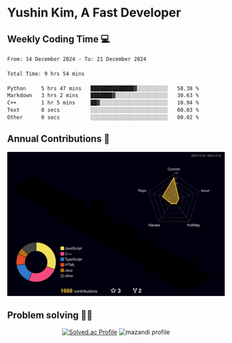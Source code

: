 # Yushin Kim, A Fast Developer

## Weekly Coding Time 💻

<!--START_SECTION:waka-->

```txt
From: 14 December 2024 - To: 21 December 2024

Total Time: 9 hrs 54 mins

Python     5 hrs 47 mins   ██████████████▓░░░░░░░░░░   58.38 %
Markdown   3 hrs 2 mins    ███████▓░░░░░░░░░░░░░░░░░   30.63 %
C++        1 hr 5 mins     ██▓░░░░░░░░░░░░░░░░░░░░░░   10.94 %
Text       0 secs          ░░░░░░░░░░░░░░░░░░░░░░░░░   00.03 %
Other      0 secs          ░░░░░░░░░░░░░░░░░░░░░░░░░   00.02 %
```

<!--END_SECTION:waka-->

## Annual Contributions 🏃

![](./profile-3d-contrib/profile-night-rainbow.svg)

## Problem solving 👨‍💻

<div align="center">

[![Solved.ac Profile](http://mazassumnida.wtf/api/v2/generate_badge?boj=kys010306)](https://solved.ac/kys010306)
![mazandi profile](http://mazandi.herokuapp.com/api?handle=kys010306&theme=dark)

</div>

